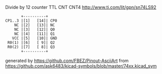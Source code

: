 Divide by 12 counter
TTL CNT CNT4
http://www.ti.com/lit/gpn/sn74LS92


	       +----------+
	CP1..3 |[1]   [14]| CP0
	    NC |[2]   [13]| NC
	    NC |[3]   [12]| Q0
	    NC |[4]   [11]| Q1
	   VCC |[5]   [10]| GND
	 R0(1) |[6]   [ 9]| Q2
	 R0(2) |[7]   [ 8]| Q3
	       +----------+


generated by https://github.com/FBEZ/Pinout-AsciiArt from https://github.com/ask6483/kicad-symbols/blob/master/74xx.kicad_sym